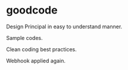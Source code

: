 # goodcode

Design Principal in easy to understand manner.

Sample codes.

Clean coding best practices.

Webhook applied again.
